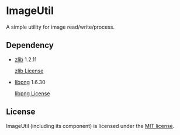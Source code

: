 # ImageUtil

A simple utility for image read/write/process.

## Dependency

* [zlib](http://www.zlib.net/zlib.html)  1.2.11

  [zlib License](./License/zlib.txt)

* [libpng](http://www.libpng.org/pub/png/libpng.html)  1.6.30

  [libpng License](./License/libpng.txt)


## License

ImageUtil (including its component) is licensed under the [MIT license](License.txt).